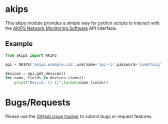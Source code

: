 # akips
This akips module provides a simple way for python scripts to interact with 
the [AKiPS Network Monitoring Software](http://akips.com) API interface.

## Example

```py
from akips import AKIPS

api = AKIPS('akips.example.com',username='api-ro',password='something')

devices = api.get_devices()
for name, fields in devices.items():
    print("Device: {} {}".format(name,fields))

```

# Bugs/Requests

Please use the [GitHub issue tracker](https://github.com/wwhitaker/akips/issues) 
to submit bugs or request features.
